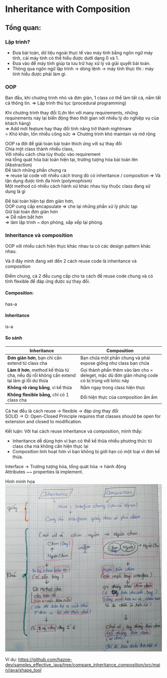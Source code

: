 # Inheritance with Composition  

## Tổng quan:

### Lập trình?  
- Đưa bài toán, dữ liệu ngoài thực tế vào máy tính bằng ngôn ngữ máy tính, cái máy tính có thể hiểu được dưới dạng 0 và 1.
- Đưa vào để máy tính giúp ta lưu trữ hay xử lý và giải quyết bài toán.
- Thông qua ngôn ngữ lập trình -> dòng lệnh -> máy tính thực thi : máy tính hiểu được phải làm gì.

### OOP  

Ban đầu, khi chương trình nhỏ và đơn giản, 1 class có thể làm tất cả, nắm tất cả thông tin.
=> Lập trình thủ tục (procedural programming)  

Khi chương trình thay đổi (Lớn lên với many requirements, những requirements này lại biến động theo thời gian với nhiều lý do nghiệp vụ của khách hàng)  
=> Add mới feature hay thay đổi tính năng trở thành nightmare  
= Khó khăn, tốn nhiều công sức
=> Chương trình khó maintain và mở rộng  

OOP ra đời để giải toán bài toán thích ứng với sự thay đổi  
Chia một class thành nhiều class,  
Với nhiều cách chia tùy thuộc vào requirement   
mà tổng quát hóa bài toán hiện tại, trường tượng hóa bài toán lên  (Abstraction)  
Để tách những phần chung ra  
=> reuse lại code với nhiều cách trong đó có inheritance / composition
=> Và tận dụng được tính đa hình (polymophism)  
Một method có nhiều cách hành xử khác nhau tùy thuộc class đang sử dụng là gì 

Để bài toán hiện tại đơn giản hơn,  
OOP cung cấp encapsulate => che lại những phần xử lý phức tạp   
Giữ bài toán đơn giản hơn  
=> Dễ nắm bắt hơn  
=> làm lập trình ~ dọn phòng, sắp xếp lại phòng.
### Inheritance và composition

OOP với nhiều cách hiện thực khác nhau ta có các design pattern khác nhau.

Và ở đây mình đang xét đến 2 cách reuse code là inheritance và composition  

Điểm chung, cả 2 đều cung cấp cho ta cách để reuse code chung và có tính flexible để đáp ứng được sự thay đổi.  


#### Composition:
has-a  

#### Inheritance
is-a  

#### So sánh

| Inheritance                                                                               | Composition                                                                                   |
|-------------------------------------------------------------------------------------------|-----------------------------------------------------------------------------------------------|
| **Đơn giản hơn**, bạn chỉ cần extend từ class cha                                         | Bạn chứa một phần chung và phải expose giống như class bạn chứa                               |
| **Làm ít hơn**, method kế thừa từ cha, nếu đủ rồi không cần extend lại làm gì lỗi dư thừa | Gọi thành phần thêm vào làm cho = deleget, mặc dù đơn giản nhưng code có bị trùng với lohic này |
| **Không rõ ràng bằng**, vì kế thừa                                                        | Nằm ngay trong class hiện thực                                                                |
| **Không flexible bằng,** chỉ có 1 class cha                                               | Đổi hiện thực của composition ầm ầm                                                           |
Cả hai đều là cách reuse -> flexible -> đáp ứng thay đổi  
SOLID -> O: Open-Closed Principle requires that classes should be open for extension and closed to modification.

Kết luận:
Với hai cách reuse inheritance và composition, mình thấy:
- Inheritance dễ dùng hơn vì bạn có thể kế thừa nhiều phương thức từ class cha mà không cần hiện thực lại
- Composition linh hoạt hơn vì bạn không bị giới hạn có một loại vì đơn kế thừa.

Interface -> Trường tượng hóa, tổng quát hóa -> hành động  
Attributes ~~ properties là implement.

Hình minh họa  
![inheritance - composition communication](images/inheritance%20composition%20communication.png)

Ví dụ:
https://github.com/hazoe-dev/samples_effective_java/tree/compare_inheritance_composition/src/main/java/shape_tool